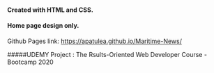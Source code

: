 #### Created with HTML and CSS.
#### Home page design only.

Github Pages link: https://apatulea.github.io/Maritime-News/

#####UDEMY Project : The Rsults-Oriented Web Developer Course - Bootcamp 2020
